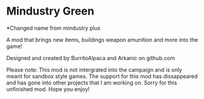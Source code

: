 # Mindustry Green

*Changed name from mindustry plus

A mod that brings new items, buildings weapon amunition and more into the game!

Designed and created by BurritoAlpaca and Arkanic on github.com

Please note:
This mod is not intergrated into the campaign and is only meant for sandbox style games.
The support for this mod has dissappeared and has gone into other projects that I am working on. Sorry for this unfinished mod.
Hope you enjoy!
